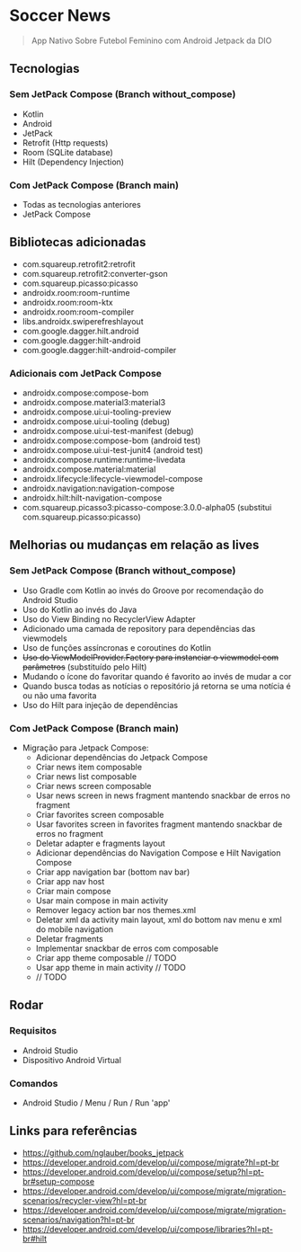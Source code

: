 # Soccer News

> App Nativo Sobre Futebol Feminino com Android Jetpack da DIO

## Tecnologias

### Sem JetPack Compose (Branch without_compose)

- Kotlin
- Android
- JetPack
- Retrofit (Http requests)
- Room (SQLite database)
- Hilt (Dependency Injection)

### Com JetPack Compose (Branch main)

- Todas as tecnologias anteriores
- JetPack Compose

## Bibliotecas adicionadas

- com.squareup.retrofit2:retrofit
- com.squareup.retrofit2:converter-gson
- com.squareup.picasso:picasso
- androidx.room:room-runtime
- androidx.room:room-ktx
- androidx.room:room-compiler
- libs.androidx.swiperefreshlayout
- com.google.dagger.hilt.android
- com.google.dagger:hilt-android
- com.google.dagger:hilt-android-compiler

### Adicionais com JetPack Compose

- androidx.compose:compose-bom
- androidx.compose.material3:material3
- androidx.compose.ui:ui-tooling-preview
- androidx.compose.ui:ui-tooling (debug)
- androidx.compose.ui:ui-test-manifest (debug)
- androidx.compose:compose-bom (android test)
- androidx.compose.ui:ui-test-junit4 (android test)
- androidx.compose.runtime:runtime-livedata
- androidx.compose.material:material
- androidx.lifecycle:lifecycle-viewmodel-compose
- androidx.navigation:navigation-compose
- androidx.hilt:hilt-navigation-compose
- com.squareup.picasso3:picasso-compose:3.0.0-alpha05 (substitui com.squareup.picasso:picasso)

## Melhorias ou mudanças em relação as lives

### Sem JetPack Compose (Branch without_compose)

- Uso Gradle com Kotlin ao invés do Groove por recomendação do Android Studio
- Uso do Kotlin ao invés do Java
- Uso do View Binding no RecyclerView Adapter
- Adicionado uma camada de repository para dependências das viewmodels
- Uso de funções assíncronas e coroutines do Kotlin
- ~~Uso do ViewModelProvider.Factory para instanciar o viewmodel com parâmetros~~ (substituído pelo Hilt)
- Mudando o ícone do favoritar quando é favorito ao invés de mudar a cor
- Quando busca todas as notícias o repositório já retorna se uma notícia é ou não uma favorita
- Uso do Hilt para injeção de dependências

### Com JetPack Compose (Branch main)

- Migração para Jetpack Compose:
    - Adicionar dependências do Jetpack Compose
    - Criar news item composable
    - Criar news list composable
    - Criar news screen composable
    - Usar news screen in news fragment mantendo snackbar de erros no fragment
    - Criar favorites screen composable
    - Usar favorites screen in favorites fragment mantendo snackbar de erros no fragment
    - Deletar adapter e fragments layout
    - Adicionar dependências do Navigation Compose e Hilt Navigation Compose
    - Criar app navigation bar (bottom nav bar)
    - Criar app nav host
    - Criar main compose
    - Usar main compose in main activity
    - Remover legacy action bar nos themes.xml
    - Deletar xml da activity main layout, xml do bottom nav menu e xml do mobile navigation
    - Deletar fragments
    - Implementar snackbar de erros com composable
    - Criar app theme composable // TODO
    - Usar app theme in main activity // TODO
    - // TODO

## Rodar

### Requisitos

- Android Studio
- Dispositivo Android Virtual

### Comandos

- Android Studio / Menu / Run / Run 'app'

## Links para referências

- https://github.com/nglauber/books_jetpack
- https://developer.android.com/develop/ui/compose/migrate?hl=pt-br
- https://developer.android.com/develop/ui/compose/setup?hl=pt-br#setup-compose
- https://developer.android.com/develop/ui/compose/migrate/migration-scenarios/recycler-view?hl=pt-br
- https://developer.android.com/develop/ui/compose/migrate/migration-scenarios/navigation?hl=pt-br
- https://developer.android.com/develop/ui/compose/libraries?hl=pt-br#hilt
